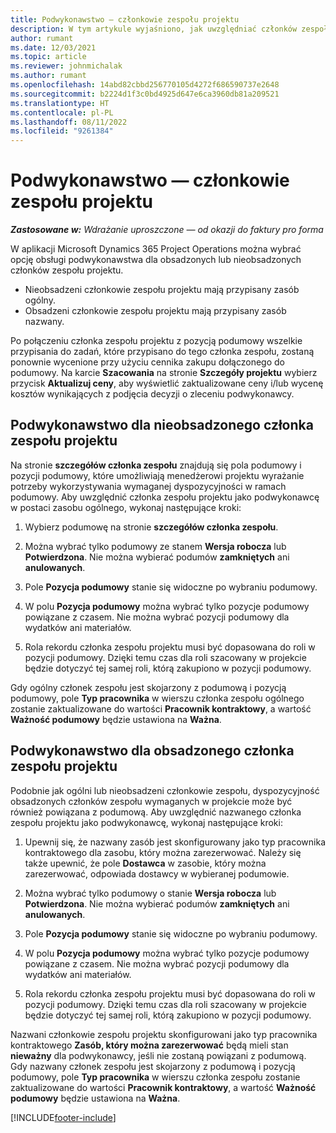 ```yaml
---
title: Podwykonawstwo — członkowie zespołu projektu
description: W tym artykule wyjaśniono, jak uwzględniać członków zespołu projektu jako podwykonawców w aplikacji Microsoft Dynamics 365 Project Operations.
author: rumant
ms.date: 12/03/2021
ms.topic: article
ms.reviewer: johnmichalak
ms.author: rumant
ms.openlocfilehash: 14abd82cbbd256770105d4272f686590737e2648
ms.sourcegitcommit: b2224d1f3c0bd4925d647e6ca3960db81a209521
ms.translationtype: HT
ms.contentlocale: pl-PL
ms.lasthandoff: 08/11/2022
ms.locfileid: "9261384"
---
```

# <a name="subcontracting-project-team-members"></a>Podwykonawstwo — członkowie zespołu projektu

_**Zastosowane w:** Wdrażanie uproszczone — od okazji do faktury pro forma_

W aplikacji Microsoft Dynamics 365 Project Operations można wybrać opcję obsługi podwykonawstwa dla obsadzonych lub nieobsadzonych członków zespołu projektu.

- Nieobsadzeni członkowie zespołu projektu mają przypisany zasób ogólny.
- Obsadzeni członkowie zespołu projektu mają przypisany zasób nazwany.

Po połączeniu członka zespołu projektu z pozycją podumowy wszelkie przypisania do zadań, które przypisano do tego członka zespołu, zostaną ponownie wycenione przy użyciu cennika zakupu dołączonego do podumowy.  Na karcie **Szacowania** na stronie **Szczegóły projektu** wybierz przycisk **Aktualizuj ceny**, aby wyświetlić zaktualizowane ceny i/lub wycenę kosztów wynikających z podjęcia decyzji o zleceniu podwykonawcy. 

## <a name="subcontracting-an-unstaffed-project-team-member"></a>Podwykonawstwo dla nieobsadzonego członka zespołu projektu
Na stronie **szczegółów członka zespołu** znajdują się pola podumowy i pozycji podumowy, które umożliwiają menedżerowi projektu wyrażanie potrzeby wykorzystywania wymaganej dyspozycyjności w ramach podumowy. Aby uwzględnić członka zespołu projektu jako podwykonawcę w postaci zasobu ogólnego, wykonaj następujące kroki:

1.  Wybierz podumowę na stronie **szczegółów członka zespołu**.

2.  Można wybrać tylko podumowy ze stanem **Wersja robocza** lub **Potwierdzona**. Nie można wybierać podumów **zamkniętych** ani **anulowanych**. 

3.  Pole **Pozycja podumowy** stanie się widoczne po wybraniu podumowy.

4.  W polu **Pozycja podumowy** można wybrać tylko pozycje podumowy powiązane z czasem. Nie można wybrać pozycji podumowy dla wydatków ani materiałów.

5.  Rola rekordu członka zespołu projektu musi być dopasowana do roli w pozycji podumowy. Dzięki temu czas dla roli szacowany w projekcie będzie dotyczyć tej samej roli, którą zakupiono w pozycji podumowy. 

Gdy ogólny członek zespołu jest skojarzony z podumową i pozycją podumowy, pole **Typ pracownika** w wierszu członka zespołu ogólnego zostanie zaktualizowane do wartości **Pracownik kontraktowy**, a wartość **Ważność podumowy** będzie ustawiona na **Ważna**.

## <a name="subcontracting-a-staffed-project-team-member"></a>Podwykonawstwo dla obsadzonego członka zespołu projektu
Podobnie jak ogólni lub nieobsadzeni członkowie zespołu, dyspozycyjność obsadzonych członków zespołu wymaganych w projekcie może być również powiązana z podumową. Aby uwzględnić nazwanego członka zespołu projektu jako podwykonawcę, wykonaj następujące kroki:

1.  Upewnij się, że nazwany zasób jest skonfigurowany jako typ pracownika kontraktowego dla zasobu, który można zarezerwować. Należy się także upewnić, że pole **Dostawca** w zasobie, który można zarezerwować, odpowiada dostawcy w wybieranej podumowie. 

2.  Można wybrać tylko podumowy o stanie **Wersja robocza** lub **Potwierdzona**. Nie można wybierać podumów **zamkniętych** ani **anulowanych**. 

3.  Pole **Pozycja podumowy** stanie się widoczne po wybraniu podumowy.

4.  W polu **Pozycja podumowy** można wybrać tylko pozycje podumowy powiązane z czasem. Nie można wybrać pozycji podumowy dla wydatków ani materiałów.

5.  Rola rekordu członka zespołu projektu musi być dopasowana do roli w pozycji podumowy. Dzięki temu czas dla roli szacowany w projekcie będzie dotyczyć tej samej roli, którą zakupiono w pozycji podumowy. 

Nazwani członkowie zespołu projektu skonfigurowani jako typ pracownika kontraktowego **Zasób, który można zarezerwować** będą mieli stan **nieważny** dla podwykonawcy, jeśli nie zostaną powiązani z podumową. Gdy nazwany członek zespołu jest skojarzony z podumową i pozycją podumowy, pole **Typ pracownika** w wierszu członka zespołu zostanie zaktualizowane do wartości **Pracownik kontraktowy**, a wartość **Ważność podumowy** będzie ustawiona na **Ważna**.

[!INCLUDE[footer-include](../../includes/footer-banner.md)]
